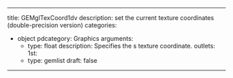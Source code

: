 
---
title: GEMglTexCoord1dv
description: set the current texture coordinates (double-precision version)
categories:
  - object
pdcategory: Graphics
arguments:
    - type: float
      description: Specifies the s texture coordinate.
outlets:
  1st:
    - type: gemlist
draft: false
---
